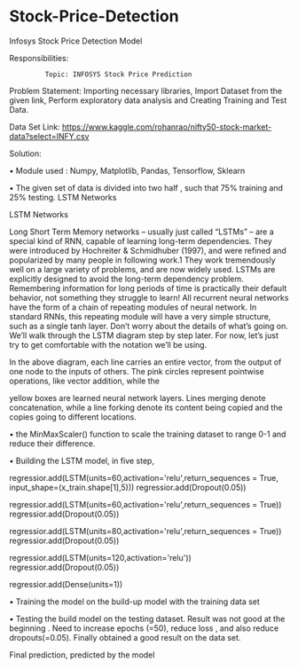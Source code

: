 # Stock-Price-Detection
Infosys Stock Price Detection  Model


Responsibilities:

             Topic: INFOSYS Stock Price Prediction

Problem Statement:  Importing necessary libraries,
Import Dataset from the given link, Perform exploratory data analysis and Creating Training and Test Data.

Data Set Link: https://www.kaggle.com/rohanrao/nifty50-stock-market-data?select=INFY.csv

Solution: 

•	Module used : 
                        Numpy,  Matplotlib, Pandas, Tensorflow,
                        Sklearn

•	The given set of data is divided into two half , such that 75% training and 25% testing.
LSTM Networks


LSTM Networks

Long Short Term Memory networks – usually just called “LSTMs” – are a special kind of RNN, capable of learning long-term dependencies. They were introduced by Hochreiter & Schmidhuber (1997), and were refined and popularized by many people in following work.1 They work tremendously well on a large variety of problems, and are now widely used.
LSTMs are explicitly designed to avoid the long-term dependency problem. Remembering information for long periods of time is practically their default behavior, not something they struggle to learn!
All recurrent neural networks have the form of a chain of repeating modules of neural network. In standard RNNs, this repeating module will have a very simple structure, such as a single tanh layer.
Don’t worry about the details of what’s going on. We’ll walk through the LSTM diagram step by step later. For now, let’s just try to get comfortable with the notation we’ll be using.

In the above diagram, each line carries an entire vector, from the output of one node to the inputs of others. The pink circles represent pointwise operations, like vector addition, while the 

yellow boxes are learned neural network layers. Lines merging denote concatenation, while a line forking denote its content being copied and the copies going to different locations.

•	the  MinMaxScaler() function to scale the training dataset to range 0-1 and reduce their difference.

•	Building the LSTM model, in five step,  


regressior.add(LSTM(units=60,activation='relu',return_sequences = True, input_shape=(x_train.shape[1],5)))
regressior.add(Dropout(0.05))

regressior.add(LSTM(units=60,activation='relu',return_sequences = True))
regressior.add(Dropout(0.05))

regressior.add(LSTM(units=80,activation='relu',return_sequences = True))
regressior.add(Dropout(0.05))

regressior.add(LSTM(units=120,activation='relu'))
regressior.add(Dropout(0.05))

regressior.add(Dense(units=1))

•	Training the model on the build-up model  with the training data set

•	Testing the build model on the testing dataset. Result was not good at the beginning . Need to increase epochs (=50), reduce loss , and also reduce dropouts(=0.05). Finally obtained a good result on the data set.

Final prediction, predicted by the model






